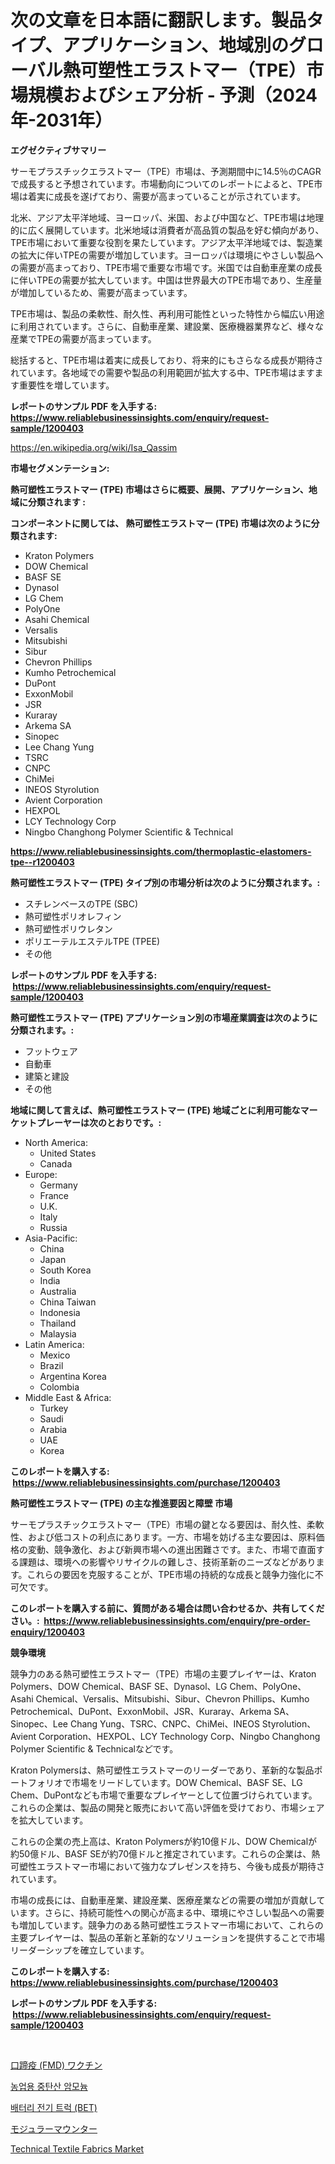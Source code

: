 <p><h1>次の文章を日本語に翻訳します。製品タイプ、アプリケーション、地域別のグローバル熱可塑性エラストマー（TPE）市場規模およびシェア分析 - 予測（2024年-2031年）</h1></p><p><strong>エグゼクティブサマリー</strong></p>
<p><p>サーモプラスチックエラストマー（TPE）市場は、予測期間中に14.5％のCAGRで成長すると予想されています。市場動向についてのレポートによると、TPE市場は着実に成長を遂げており、需要が高まっていることが示されています。</p><p>北米、アジア太平洋地域、ヨーロッパ、米国、および中国など、TPE市場は地理的に広く展開しています。北米地域は消費者が高品質の製品を好む傾向があり、TPE市場において重要な役割を果たしています。アジア太平洋地域では、製造業の拡大に伴いTPEの需要が増加しています。ヨーロッパは環境にやさしい製品への需要が高まっており、TPE市場で重要な市場です。米国では自動車産業の成長に伴いTPEの需要が拡大しています。中国は世界最大のTPE市場であり、生産量が増加しているため、需要が高まっています。</p><p>TPE市場は、製品の柔軟性、耐久性、再利用可能性といった特性から幅広い用途に利用されています。さらに、自動車産業、建設業、医療機器業界など、様々な産業でTPEの需要が高まっています。</p><p>総括すると、TPE市場は着実に成長しており、将来的にもさらなる成長が期待されています。各地域での需要や製品の利用範囲が拡大する中、TPE市場はますます重要性を増しています。</p></p>
<p><strong>レポートのサンプル PDF を入手する: <a href="https://www.reliablebusinessinsights.com/enquiry/request-sample/1200403">https://www.reliablebusinessinsights.com/enquiry/request-sample/1200403</a></strong></p>
<p><a href="https://en.wikipedia.org/wiki/Isa_Qassim">https://en.wikipedia.org/wiki/Isa_Qassim</a></p>
<p><strong>市場セグメンテーション:</strong></p>
<p><strong> 熱可塑性エラストマー (TPE) 市場はさらに概要、展開、アプリケーション、地域に分類されます :</strong></p>
<p><strong>コンポーネントに関しては、 熱可塑性エラストマー (TPE) 市場は次のように分類されます: &nbsp;</strong></p>
<p><ul><li>Kraton Polymers</li><li>DOW Chemical</li><li>BASF SE</li><li>Dynasol</li><li>LG Chem</li><li>PolyOne</li><li>Asahi Chemical</li><li>Versalis</li><li>Mitsubishi</li><li>Sibur</li><li>Chevron Phillips</li><li>Kumho Petrochemical</li><li>DuPont</li><li>ExxonMobil</li><li>JSR</li><li>Kuraray</li><li>Arkema SA</li><li>Sinopec</li><li>Lee Chang Yung</li><li>TSRC</li><li>CNPC</li><li>ChiMei</li><li>INEOS Styrolution</li><li>Avient Corporation</li><li>HEXPOL</li><li>LCY Technology Corp</li><li>Ningbo Changhong Polymer Scientific & Technical</li></ul></p>
<p><strong><a href="https://www.reliablebusinessinsights.com/thermoplastic-elastomers-tpe--r1200403">https://www.reliablebusinessinsights.com/thermoplastic-elastomers-tpe--r1200403</a></strong></p>
<p><strong> 熱可塑性エラストマー (TPE) タイプ別の市場分析は次のように分類されます。:</strong></p>
<p><ul><li>スチレンベースのTPE (SBC)</li><li>熱可塑性ポリオレフィン</li><li>熱可塑性ポリウレタン</li><li>ポリエーテルエステルTPE (TPEE)</li><li>その他</li></ul></p>
<p><strong>レポートのサンプル PDF を入手する: &nbsp;<a href="https://www.reliablebusinessinsights.com/enquiry/request-sample/1200403">https://www.reliablebusinessinsights.com/enquiry/request-sample/1200403</a></strong></p>
<p><strong> 熱可塑性エラストマー (TPE) アプリケーション別の市場産業調査は次のように分類されます。:</strong></p>
<p><ul><li>フットウェア</li><li>自動車</li><li>建築と建設</li><li>その他</li></ul></p>
<p><strong>地域に関して言えば、熱可塑性エラストマー (TPE) 地域ごとに利用可能なマーケットプレーヤーは次のとおりです。:</strong></p>
<p><ul>
    <li>
        North America:
        <ul>
            <li>United States</li>
            <li>Canada</li>
        </ul>
    </li>
    <li>
        Europe:
        <ul>
            <li>Germany</li>
            <li>France</li>
            <li>U.K.</li>
            <li>Italy</li>
            <li>Russia</li>
        </ul>
    </li>
    <li>
        Asia-Pacific:
        <ul>
            <li>China</li>
            <li>Japan</li>
            <li>South Korea</li>
            <li>India</li>
            <li>Australia</li>
            <li>China Taiwan</li>
            <li>Indonesia</li>
            <li>Thailand</li>
            <li>Malaysia</li>
        </ul>
    </li>
    <li>
        Latin America:
        <ul>
            <li>Mexico</li>
            <li>Brazil</li>
            <li>Argentina Korea</li>
            <li>Colombia</li>
        </ul>
    </li>
    <li>
        Middle East & Africa:
        <ul>
            <li>Turkey</li>
            <li>Saudi</li>
            <li>Arabia</li>
            <li>UAE</li>
            <li>Korea</li>
        </ul>
    </li>
    </ul></p>
<p><strong>このレポートを購入する: &nbsp;<a href="https://www.reliablebusinessinsights.com/purchase/1200403">https://www.reliablebusinessinsights.com/purchase/1200403</a></strong></p>
<p><strong>熱可塑性エラストマー (TPE) の主な推進要因と障壁 市場</strong></p>
<p><p>サーモプラスチックエラストマー（TPE）市場の鍵となる要因は、耐久性、柔軟性、および低コストの利点にあります。一方、市場を妨げる主な要因は、原料価格の変動、競争激化、および新興市場への進出困難さです。また、市場で直面する課題は、環境への影響やリサイクルの難しさ、技術革新のニーズなどがあります。これらの要因を克服することが、TPE市場の持続的な成長と競争力強化に不可欠です。</p></p>
<p><strong>このレポートを購入する前に、質問がある場合は問い合わせるか、共有してください。:&nbsp; <a href="https://www.reliablebusinessinsights.com/enquiry/pre-order-enquiry/1200403">https://www.reliablebusinessinsights.com/enquiry/pre-order-enquiry/1200403</a></strong></p>
<p><strong>競争環境</strong></p>
<p><p>競争力のある熱可塑性エラストマー（TPE）市場の主要プレイヤーは、Kraton Polymers、DOW Chemical、BASF SE、Dynasol、LG Chem、PolyOne、Asahi Chemical、Versalis、Mitsubishi、Sibur、Chevron Phillips、Kumho Petrochemical、DuPont、ExxonMobil、JSR、Kuraray、Arkema SA、Sinopec、Lee Chang Yung、TSRC、CNPC、ChiMei、INEOS Styrolution、Avient Corporation、HEXPOL、LCY Technology Corp、Ningbo Changhong Polymer Scientific & Technicalなどです。</p><p>Kraton Polymersは、熱可塑性エラストマーのリーダーであり、革新的な製品ポートフォリオで市場をリードしています。DOW Chemical、BASF SE、LG Chem、DuPontなども市場で重要なプレイヤーとして位置づけられています。これらの企業は、製品の開発と販売において高い評価を受けており、市場シェアを拡大しています。</p><p>これらの企業の売上高は、Kraton Polymersが約10億ドル、DOW Chemicalが約50億ドル、BASF SEが約70億ドルと推定されています。これらの企業は、熱可塑性エラストマー市場において強力なプレゼンスを持ち、今後も成長が期待されています。</p><p>市場の成長には、自動車産業、建設産業、医療産業などの需要の増加が貢献しています。さらに、持続可能性への関心が高まる中、環境にやさしい製品への需要も増加しています。競争力のある熱可塑性エラストマー市場において、これらの主要プレイヤーは、製品の革新と革新的なソリューションを提供することで市場リーダーシップを確立しています。</p></p>
<p><strong>このレポートを購入する: &nbsp; <a href="https://www.reliablebusinessinsights.com/purchase/1200403">https://www.reliablebusinessinsights.com/purchase/1200403</a></strong></p>
<p><strong>レポートのサンプル PDF を入手する: &nbsp;<a href="https://www.reliablebusinessinsights.com/enquiry/request-sample/1200403">https://www.reliablebusinessinsights.com/enquiry/request-sample/1200403</a></strong><strong></strong></p>
<p>&nbsp;</p>
<p><p><a href="https://github.com/MosesSpinka1914/Market-Research-Report-List-2/blob/main/8877610134982.md">口蹄疫 (FMD) ワクチン</a></p><p><a href="https://medium.com/@bustersipes981/%EA%B8%80%EB%A1%9C%EB%B2%8C-%EB%86%8D%EC%97%85-%EB%93%B1%EA%B8%89-%ED%83%84%EC%82%B0-%EC%88%98%EC%86%8C%EC%95%94%EB%AA%AC%EC%9D%B4%EC%97%BC-%EC%8B%9C%EC%9E%A5%EC%9D%98-%EC%A0%9C%ED%92%88-%EC%9C%A0%ED%98%95-%EC%9D%91%EC%9A%A9-%EB%B6%84%EC%95%BC-%EC%A7%80%EC%97%AD-%EB%B0%8F-%EA%B8%B0%EC%97%85-%EC%82%B0%EC%97%85-%EC%84%B8%EB%B6%84%ED%99%94-%EC%A0%84%EB%A7%9D-%EC%8B%9C%EC%9E%A5-%ED%8F%89%EA%B0%80-%EA%B2%BD%EC%9F%81-%EC%83%81%ED%99%A9-%ED%8A%B8%EB%A0%8C%EB%93%9C-%EB%B0%8F-%EC%98%88%EC%B8%A1-2024-2031-0769bbb72d4d">농업용 중탄산 암모늄</a></p><p><a href="https://github.com/vsoq0zknh59/Market-Research-Report-List-2/blob/main/2115463140322.md">배터리 전기 트럭 (BET)</a></p><p><a href="https://medium.com/@boydsmitham37/%E3%83%A2%E3%82%B8%E3%83%A5%E3%83%A9%E3%83%BC%E3%83%9E%E3%82%A6%E3%83%B3%E3%82%BF%E3%83%BC%E5%B8%82%E5%A0%B4%E3%81%AE%E3%83%88%E3%83%AC%E3%83%B3%E3%83%89%E3%81%A8%E5%88%86%E6%9E%90-%E5%B0%86%E6%9D%A5%E3%81%AE%E6%88%90%E9%95%B7%E3%81%AE%E6%A9%9F%E4%BC%9A%E3%81%A8%E8%AA%B2%E9%A1%8C-2024%E5%B9%B4-2031%E5%B9%B4-04474deee35f">モジュラーマウンター</a></p><p><a href="https://github.com/peachesmcdowel1/Market-Research-Report-List-3/blob/main/technical-textile-fabrics-market.md">Technical Textile Fabrics Market</a></p></p>